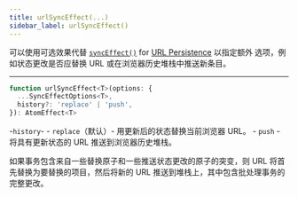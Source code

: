 ```yaml
---
title: urlSyncEffect(...)
sidebar_label: urlSyncEffect()
---
```


可以使用可选效果代替 [`syncEffect()`](/docs/recoil-sync/api/syncEffect) for [URL Persistence](/docs/recoil-sync/url-persistence) 以指定额外 选项，例如状态更改是否应替换 URL 或在浏览器历史堆栈中推送新条目。

---

```jsx
function urlSyncEffect<T>(options: {
  ...SyncEffectOptions<T>,
  history?: 'replace' | 'push',
}): AtomEffect<T>
```

-`history`-
      - `replace`（默认）- 用更新后的状态替换当前浏览器 URL。
      - `push` - 将具有更新状态的 URL 推送到浏览器历史堆栈。

如果事务包含来自一些替换原子和一些推送状态更改的原子的突变，则 URL 将首先替换为要替换的项目，然后将新的 URL 推送到堆栈上，其中包含批处理事务的完整更改。     